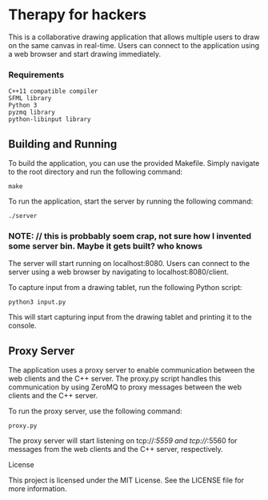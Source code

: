 # Therapy for hackers

This is a collaborative drawing application that allows multiple users to draw on the same canvas in real-time. Users can connect to the application using a web browser and start drawing immediately.

### Requirements

```
C++11 compatible compiler
SFML library
Python 3
pyzmq library
python-libinput library
```

## Building and Running

To build the application, you can use the provided Makefile. Simply navigate to the root directory and run the following command:

```
make
```

To run the application, start the server by running the following command:

```
./server
```

### NOTE: // this is probbably soem crap, not sure how I invented some server bin. Maybe it gets built? who knows 
The server will start running on localhost:8080. Users can connect to the server using a web browser by navigating to localhost:8080/client.

To capture input from a drawing tablet, run the following Python script:

```
python3 input.py
```

This will start capturing input from the drawing tablet and printing it to the console.

## Proxy Server

The application uses a proxy server to enable communication between the web clients and the C++ server. The proxy.py script handles this communication by using ZeroMQ to proxy messages between the web clients and the C++ server.

To run the proxy server, use the following command:

```
proxy.py
```
The proxy server will start listening on tcp://*:5559 and tcp://*:5560 for messages from the web clients and the C++ server, respectively.

License

This project is licensed under the MIT License. See the LICENSE file for more information.
